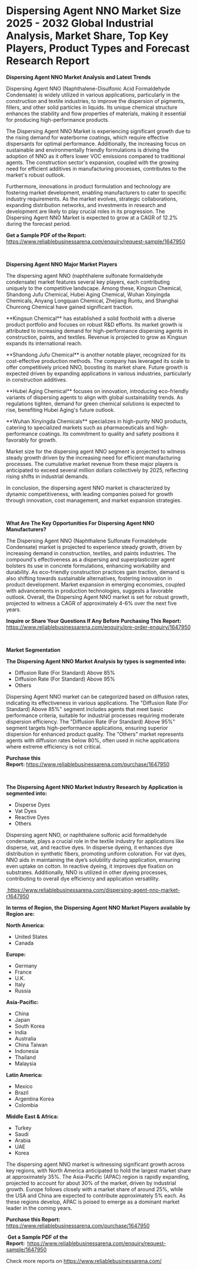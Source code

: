 <p><h1>Dispersing Agent NNO Market Size 2025 - 2032 Global Industrial Analysis, Market Share, Top Key Players, Product Types and Forecast Research Report</h1></p><p><strong>Dispersing Agent NNO Market Analysis and Latest Trends</strong></p>
<p><p>Dispersing Agent NNO (Naphthalene-Disulfonic Acid Formaldehyde Condensate) is widely utilized in various applications, particularly in the construction and textile industries, to improve the dispersion of pigments, fillers, and other solid particles in liquids. Its unique chemical structure enhances the stability and flow properties of materials, making it essential for producing high-performance products.</p><p>The Dispersing Agent NNO Market is experiencing significant growth due to the rising demand for waterborne coatings, which require effective dispersants for optimal performance. Additionally, the increasing focus on sustainable and environmentally friendly formulations is driving the adoption of NNO as it offers lower VOC emissions compared to traditional agents. The construction sector's expansion, coupled with the growing need for efficient additives in manufacturing processes, contributes to the market's robust outlook.</p><p>Furthermore, innovations in product formulation and technology are fostering market development, enabling manufacturers to cater to specific industry requirements. As the market evolves, strategic collaborations, expanding distribution networks, and investments in research and development are likely to play crucial roles in its progression. The Dispersing Agent NNO Market is expected to grow at a CAGR of 12.2% during the forecast period.</p></p>
<p><strong>Get a Sample PDF of the Report:&nbsp;</strong> <a href="https://www.reliablebusinessarena.com/enquiry/request-sample/1647950?utm_campaign=1892&utm_medium=2&utm_source=Github&utm_content=ia&utm_term=30012025&utm_id=dispersing-agent-nno">https://www.reliablebusinessarena.com/enquiry/request-sample/1647950</a></p>
<p>&nbsp;</p>
<p><strong>Dispersing Agent NNO Major Market Players</strong></p>
<p><p>The dispersing agent NNO (naphthalene sulfonate formaldehyde condensate) market features several key players, each contributing uniquely to the competitive landscape. Among these, Kingsun Chemical, Shandong Jufu Chemical, Hubei Aging Chemical, Wuhan Xinyingda Chemicals, Anyang Longquan Chemical, Zhejiang Runtu, and Shanghai Chunrong Chemical have gained significant traction.</p><p>**Kingsun Chemical** has established a solid foothold with a diverse product portfolio and focuses on robust R&D efforts. Its market growth is attributed to increasing demand for high-performance dispersing agents in construction, paints, and textiles. Revenue is projected to grow as Kingsun expands its international reach.</p><p>**Shandong Jufu Chemical** is another notable player, recognized for its cost-effective production methods. The company has leveraged its scale to offer competitively priced NNO, boosting its market share. Future growth is expected driven by expanding applications in various industries, particularly in construction additives.</p><p>**Hubei Aging Chemical** focuses on innovation, introducing eco-friendly variants of dispersing agents to align with global sustainability trends. As regulations tighten, demand for green chemical solutions is expected to rise, benefiting Hubei Aging's future outlook.</p><p>**Wuhan Xinyingda Chemicals** specializes in high-purity NNO products, catering to specialized markets such as pharmaceuticals and high-performance coatings. Its commitment to quality and safety positions it favorably for growth.</p><p>Market size for the dispersing agent NNO segment is projected to witness steady growth driven by the increasing need for efficient manufacturing processes. The cumulative market revenue from these major players is anticipated to exceed several million dollars collectively by 2025, reflecting rising shifts in industrial demands.</p><p>In conclusion, the dispersing agent NNO market is characterized by dynamic competitiveness, with leading companies poised for growth through innovation, cost management, and market expansion strategies.</p></p>
<p>&nbsp;</p>
<p><strong>What Are The Key Opportunities For Dispersing Agent NNO Manufacturers?</strong></p>
<p><p>The Dispersing Agent NNO (Naphthalene Sulfonate Formaldehyde Condensate) market is projected to experience steady growth, driven by increasing demand in construction, textiles, and paints industries. The compound's effectiveness as a dispersing and superplasticizer agent bolsters its use in concrete formulations, enhancing workability and durability. As eco-friendly construction practices gain traction, demand is also shifting towards sustainable alternatives, fostering innovation in product development. Market expansion in emerging economies, coupled with advancements in production technologies, suggests a favorable outlook. Overall, the Dispersing Agent NNO market is set for robust growth, projected to witness a CAGR of approximately 4-6% over the next five years.</p></p>
<p><strong>Inquire or Share Your Questions If Any Before Purchasing This Report:</strong> <a href="https://www.reliablebusinessarena.com/enquiry/pre-order-enquiry/1647950?utm_campaign=1892&utm_medium=2&utm_source=Github&utm_content=ia&utm_term=30012025&utm_id=dispersing-agent-nno">https://www.reliablebusinessarena.com/enquiry/pre-order-enquiry/1647950</a></p>
<p>&nbsp;</p>
<p><strong>Market Segmentation</strong></p>
<p><strong>The Dispersing Agent NNO Market Analysis by types is segmented into:</strong></p>
<p><ul><li>Diffusion Rate (For Standard) Above 85%</li><li>Diffusion Rate (For Standard) Above 95%</li><li>Others</li></ul></p>
<p><p>Dispersing Agent NNO market can be categorized based on diffusion rates, indicating its effectiveness in various applications. The "Diffusion Rate (For Standard) Above 85%" segment includes agents that meet basic performance criteria, suitable for industrial processes requiring moderate dispersion efficiency. The "Diffusion Rate (For Standard) Above 95%" segment targets high-performance applications, ensuring superior dispersion for enhanced product quality. The "Others" market represents agents with diffusion rates below 80%, often used in niche applications where extreme efficiency is not critical.</p></p>
<p><strong>Purchase this Report:&nbsp;</strong><a href="https://www.reliablebusinessarena.com/purchase/1647950?utm_campaign=1892&utm_medium=2&utm_source=Github&utm_content=ia&utm_term=30012025&utm_id=dispersing-agent-nno">https://www.reliablebusinessarena.com/purchase/1647950</a></p>
<p>&nbsp;</p>
<p><strong>The Dispersing Agent NNO Market Industry Research by Application is segmented into:</strong></p>
<p><ul><li>Disperse Dyes</li><li>Vat Dyes</li><li>Reactive Dyes</li><li>Others</li></ul></p>
<p><p>Dispersing agent NNO, or naphthalene sulfonic acid formaldehyde condensate, plays a crucial role in the textile industry for applications like disperse, vat, and reactive dyes. In disperse dyeing, it enhances dye distribution in synthetic fibers, promoting uniform coloration. For vat dyes, NNO aids in maintaining the dye’s solubility during application, ensuring even uptake on cotton. In reactive dyeing, it improves dye fixation on substrates. Additionally, NNO is utilized in other dyeing processes, contributing to overall dye efficiency and application versatility.</p></p>
<p><a href="https://www.reliablebusinessarena.com/dispersing-agent-nno-market-r1647950?utm_campaign=1892&utm_medium=2&utm_source=Github&utm_content=ia&utm_term=30012025&utm_id=dispersing-agent-nno">&nbsp;https://www.reliablebusinessarena.com/dispersing-agent-nno-market-r1647950</a></p>
<p><strong>In terms of Region, the Dispersing Agent NNO Market Players available by Region are:</strong></p>
<p>
    <p> <strong> North America: </strong>
        <ul>
            <li>United States</li>
            <li>Canada</li>
        </ul>
        </p> 
    <p> <strong> Europe: </strong>
        <ul>
            <li>Germany</li>
            <li>France</li>
            <li>U.K.</li>
            <li>Italy</li>
            <li>Russia</li>
        </ul>
        </p> 
    <p> <strong> Asia-Pacific: </strong>
        <ul>
            <li>China</li>
            <li>Japan</li>
            <li>South Korea</li>
            <li>India</li>
            <li>Australia</li>
            <li>China Taiwan</li>
            <li>Indonesia</li>
            <li>Thailand</li>
            <li>Malaysia</li>
        </ul>
        </p> 
    <p> <strong> Latin America: </strong>
        <ul>
            <li>Mexico</li>
            <li>Brazil</li>
            <li>Argentina Korea</li>
            <li>Colombia</li>
        </ul>
        </p> 
    <p> <strong> Middle East & Africa: </strong>
        <ul>
            <li>Turkey</li>
            <li>Saudi</li>
            <li>Arabia</li>
            <li>UAE</li>
            <li>Korea</li>
        </ul>
    </p>
    </p>
<p><p>The dispersing agent NNO market is witnessing significant growth across key regions, with North America anticipated to hold the largest market share at approximately 35%. The Asia-Pacific (APAC) region is rapidly expanding, projected to account for about 30% of the market, driven by industrial growth. Europe follows closely with a market share of around 25%, while the USA and China are expected to contribute approximately 5% each. As these regions develop, APAC is poised to emerge as a dominant market leader in the coming years.</p></p>
<p><strong>Purchase this Report: </strong><a href="https://www.reliablebusinessarena.com/purchase/1647950?utm_campaign=1892&utm_medium=2&utm_source=Github&utm_content=ia&utm_term=30012025&utm_id=dispersing-agent-nno">https://www.reliablebusinessarena.com/purchase/1647950</a></p>
<p>&nbsp;<strong>Get a Sample PDF of the Report:&nbsp;&nbsp;</strong><a href="https://www.reliablebusinessarena.com/enquiry/request-sample/1647950?utm_campaign=1892&utm_medium=2&utm_source=Github&utm_content=ia&utm_term=30012025&utm_id=dispersing-agent-nno">https://www.reliablebusinessarena.com/enquiry/request-sample/1647950</a></p>
<p><strong></strong></p>
<p>Check more reports on <a href="https://www.reliablebusinessarena.com/?utm_campaign=1892&utm_medium=2&utm_source=Github&utm_content=ia&utm_term=30012025&utm_id=dispersing-agent-nno">https://www.reliablebusinessarena.com/</a></p>